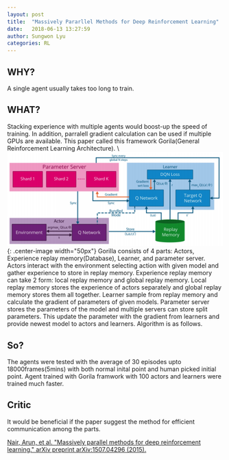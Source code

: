 ```yaml
---
layout: post
title:  "Massively Pararllel Methods for Deep Reinforcement Learning"
date:   2018-06-13 13:27:59
author: Sungwon Lyu
categories: RL
---
```


## WHY? 
A single agent usually takes too long to train.

## WHAT?
Stacking experience with multiple agents would boost-up the speed of training. In addition, parralell gradient calculation can be used if multiple GPUs are available. This paper called this framework Gorila(General Reinforcement Learning Architecture). \\
![image](/assets/images/gorila.png){: .center-image width="50px"}
Gorilla consists of 4 parts: Actors, Experience replay memory(Database), Learner, and parameter server. Actors interact with the environment selecting action with given model and gather experience to store in replay memory. Experience replay memory can take 2 form: local replay memory and global replay memory. Local replay memory stores the experience of actors separately and global replay memory stores them all together. Learner sample from replay memory and calculate the gradient of parameters of given models. Parameter server stores the parameters of the model and multiple servers can store split parameters. This update the parameter with the gradient from learners and provide newest model to actors and learners. Algorithm is as follows. 

## So?
The agents were tested with the average of 30 episodes upto 18000frames(5mins) with both normal inital point and human picked initial point. Agent trained with Gorila framwork with 100 actors and learners were trained much faster. 

## Critic
It would be beneficial if the paper suggest the method for efficient communication among the parts.

[Nair, Arun, et al. "Massively parallel methods for deep reinforcement learning." arXiv preprint arXiv:1507.04296 (2015).](https://arxiv.org/abs/1507.04296)